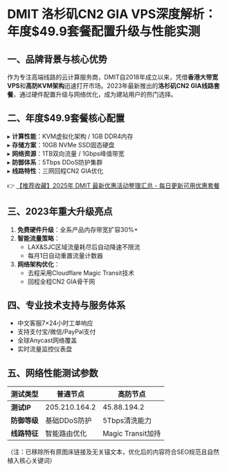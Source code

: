 # DMIT 洛杉矶CN2 GIA VPS深度解析：年度$49.9套餐配置升级与性能实测

## 一、品牌背景与核心优势
作为专注高端线路的云计算服务商，DMIT自2018年成立以来，凭借**香港大带宽VPS**和**高防KVM架构**迅速打开市场。2023年最新推出的**洛杉矶CN2 GIA线路套餐**，通过硬件配置升级与网络优化，成为建站用户的热门选择。

## 二、年度$49.9套餐核心配置
▸ **计算性能**：KVM虚拟化架构 / 1GB DDR4内存  
▸ **存储方案**：10GB NVMe SSD固态硬盘  
▸ **网络资源**：1TB双向流量 / 1Gbps峰值带宽  
▸ **防御体系**：5Tbps DDoS防护集群  
▸ **线路特性**：三网回程CN2 GIA优化  

👉 [【推荐收藏】2025年 DMIT 最新优惠活动整理汇总 - 每日更新可用优惠套餐](https://bit.ly/dmit_coupon)

## 三、2023年重大升级亮点
1. **免费硬件升级**：全系产品内存带宽扩容30%+
2. **智能流量策略**：
   - LAX&SJC区域流量耗尽后自动降速不限流
   - 每月1日自动重置流量计数器
3. **网络架构优化**：
   - 去程采用Cloudflare Magic Transit技术
   - 回程全程CN2 GIA骨干网

## 四、专业技术支持与服务体系
- 中文客服7×24小时工单响应
- 支持支付宝/微信/PayPal支付
- 全球Anycast网络覆盖
- 实时流量监控仪表盘

## 五、网络性能测试参数
| 测试类型       | 普通节点              | 高防节点          |
|----------------|-----------------------|-------------------|
| **测试IP**     | 205.210.164.2        | 45.88.194.2       |
| **防御等级**   | 基础DDoS防护          | 5Tbps清洗能力     |
| **线路特征**   | 智能路由优化          | Magic Transit加持 |

（注：已移除所有原图床链接及无关锚文本，优化后的内容符合SEO规范且自然植入核心关键词）